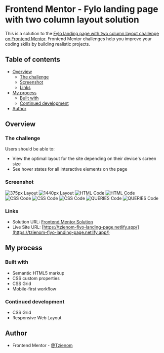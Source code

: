 # Frontend Mentor - Fylo landing page with two column layout solution

This is a solution to the [Fylo landing page with two column layout challenge on Frontend Mentor](https://www.frontendmentor.io/challenges/fylo-landing-page-with-two-column-layout-5ca5ef041e82137ec91a50f5). Frontend Mentor challenges help you improve your coding skills by building realistic projects. 

## Table of contents

- [Overview](#overview)
  - [The challenge](#the-challenge)
  - [Screenshot](#screenshot)
  - [Links](#links)
- [My process](#my-process)
  - [Built with](#built-with)
  - [Continued development](#continued-development)
- [Author](#author)

## Overview

### The challenge

Users should be able to:

- View the optimal layout for the site depending on their device's screen size
- See hover states for all interactive elements on the page

### Screenshot

![375px Layout](./screenshot/375px.png)
![1440px Layout](./screenshot/1440px.png)
![HTML Code](./screenshot/html.png)
![HTML Code](./screenshot/html.png)
![CSS Code](./screenshot/css.png)
![CSS Code](./screenshot/css2.png)
![CSS Code](./screenshot/css3.png)
![QUERIES Code](./screenshot/queries.png)
![QUERIES Code](./screenshot/queries2.png)

### Links

- Solution URL: [Frontend Mentor Solution](https://www.frontendmentor.io/solutions/responsive-flyo-landing-page-with-two-column-layout-OEhsAJ1e5)
- Live Site URL: [https://tzienom-flyo-landing-page.netlify.app/](https://tzienom-flyo-landing-page.netlify.app/)

## My process

### Built with

- Semantic HTML5 markup
- CSS custom properties
- CSS Grid
- Mobile-first workflow

### Continued development

- CSS Grid
- Responsive Web Layout

## Author

- Frontend Mentor - [@Tzienom](https://www.frontendmentor.io/profile/Tzienom)